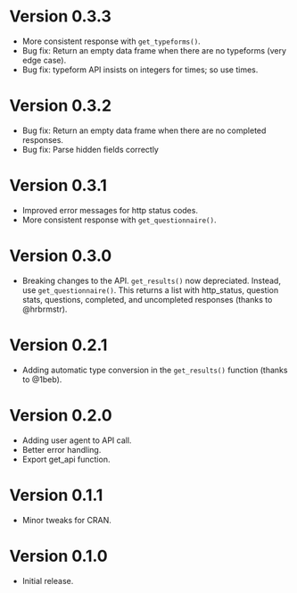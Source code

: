 # Version 0.3.3
  * More consistent response with `get_typeforms()`.
  * Bug fix: Return an empty data frame when there are no typeforms (very edge case).
  * Bug fix: typeform API insists on integers for times; so use times.

# Version 0.3.2
  * Bug fix: Return an empty data frame when there are no completed responses.
  * Bug fix: Parse hidden fields correctly

# Version 0.3.1
  * Improved error messages for http status codes.
  * More consistent response with `get_questionnaire()`.

# Version 0.3.0
  * Breaking changes to the API. `get_results()` now depreciated. 
  Instead, use `get_questionnaire()`. This returns a list with http_status, 
    question stats, questions, completed, and uncompleted responses (thanks to @hrbrmstr).

# Version 0.2.1
  * Adding automatic type conversion in the `get_results()` function (thanks to @1beb).

# Version 0.2.0
  * Adding user agent to API call.
  * Better error handling.
  * Export get_api function.

# Version 0.1.1
  * Minor tweaks for CRAN.

# Version 0.1.0
  * Initial release.
